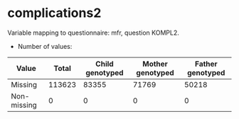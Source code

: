 # complications2
Variable mapping to questionnaire: mfr, question KOMPL2.
- Number of values:

| Value | Total | Child genotyped | Mother genotyped | Father genotyped |
| ----- | ----- | --------------- | ---------------- | ---------------- |
| Missing | 113623 | 83355 | 71769 | 50218 |
| Non-missing | 0 | 0 | 0 | 0 |



